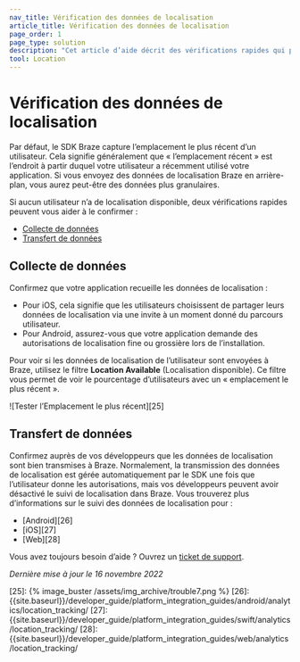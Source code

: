 ```yaml
---
nav_title: Vérification des données de localisation
article_title: Vérification des données de localisation
page_order: 1
page_type: solution
description: "Cet article d’aide décrit des vérifications rapides qui peuvent vous aider si aucun utilisateur n’a des données de localisation."
tool: Location
---
```


# Vérification des données de localisation

Par défaut, le SDK Braze capture l’emplacement le plus récent d’un utilisateur. Cela signifie généralement que « l’emplacement récent » est l’endroit à partir duquel votre utilisateur a récemment utilisé votre application. Si vous envoyez des données de localisation Braze en arrière-plan, vous aurez peut-être des données plus granulaires.

Si aucun utilisateur n’a de localisation disponible, deux vérifications rapides peuvent vous aider à le confirmer :

* [Collecte de données](#data-collection)
* [Transfert de données](#data-transfer)

## Collecte de données

Confirmez que votre application recueille les données de localisation :

- Pour iOS, cela signifie que les utilisateurs choisissent de partager leurs données de localisation via une invite à un moment donné du parcours utilisateur. 
- Pour Android, assurez-vous que votre application demande des autorisations de localisation fine ou grossière lors de l’installation.

Pour voir si les données de localisation de l’utilisateur sont envoyées à Braze, utilisez le filtre **Location Available** (Localisation disponible). Ce filtre vous permet de voir le pourcentage d’utilisateurs avec un « emplacement le plus récent ».

![Tester l’Emplacement le plus récent][25]

## Transfert de données

Confirmez auprès de vos développeurs que les données de localisation sont bien transmises à Braze. Normalement, la transmission des données de localisation est gérée automatiquement par le SDK une fois que l’utilisateur donne les autorisations, mais vos développeurs peuvent avoir désactivé le suivi de localisation dans Braze. Vous trouverez plus d’informations sur le suivi des données de localisation pour :
- [Android][26]
- [iOS][27]
- [Web][28]

Vous avez toujours besoin d’aide ? Ouvrez un [ticket de support]({{site.baseurl}}/braze_support/).

_Dernière mise à jour le 16 novembre 2022_

[25]: {% image_buster /assets/img_archive/trouble7.png %}
[26]: {{site.baseurl}}/developer_guide/platform_integration_guides/android/analytics/location_tracking/
[27]: {{site.baseurl}}/developer_guide/platform_integration_guides/swift/analytics/location_tracking/
[28]: {{site.baseurl}}/developer_guide/platform_integration_guides/web/analytics/location_tracking/
